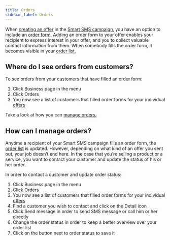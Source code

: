 ```yaml
---
title: Orders 
sidebar_label: Orders
---
```


When [creating an offer](offers.md#how-can-i-create-and-send-an-offer) in the [Smart SMS campaign](creating-smart-sms-campaign.md#how-do-i-create-smart-sms-campaign), you have an option to include an [order form.](order-form.md#what-is-an-order-form-and-how-can-i-activate-it) Adding an order form to your offer enables your recipient to express interest in your offer, and you to collect valuable contact information from them. When somebody fills the order form, it becomes visible in your [order list.](#where-do-i-see-orders-from-customers)

## Where do I see orders from customers?
To see orders from your customers that have filled an order form:
1.	Click Business page in the menu 
2.	Click Orders
3.	You now see a list of customers that filled order forms for your individual [offers]( https://www.bulkgate.com/en/solutions/smart-sms#offers) 

Take a look at how you can [manage orders.](#how-can-i-manage-orders)

## How can I manage orders?
Anytime a recipient of your Smart SMS campaign fills an order form, the [order list](#where-do-i-see-orders-from-customers) is updated. However, depending on what kind of an offer you sent out, your job doesn’t end here. 
In the case that you’re selling a product or a service, you want to contact your customer and update the status of his or her order.

In order to contact a customer and update order status:
1.	Click Business page in the menu 
2.	Click Orders
3.	You now see a list of customers that filled order forms for your individual [offers]( https://www.bulkgate.com/en/solutions/smart-sms#offers) 
4.	Find a customer you wish to contact and click on the Detail icon
5.	Click Send message in order to send SMS message or call him or her directly
6.	Change the order status in order to keep a better overview over your order list
7.	Click on the button next to order status to save it

